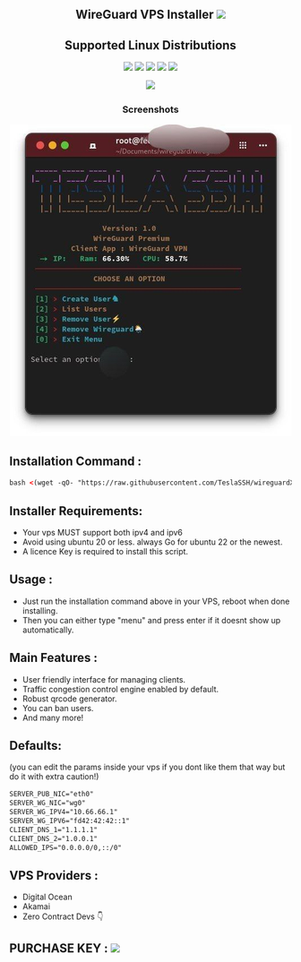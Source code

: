 <h2 align="center">WireGuard VPS Installer <img src="https://img.shields.io/badge/Version-1.0.0-blue.svg"></h2>


<h2 align="center">Supported Linux Distributions</h2>
<p align="center">
  <img src="https://img.shields.io/static/v1?style=for-the-badge&logo=debian&label=Debian%2010&message=Buster&color=red">
  <img src="https://img.shields.io/static/v1?style=for-the-badge&logo=ubuntu&label=Ubuntu%2022.04&message=Jammy&color=orange">
  <img src="https://img.shields.io/static/v1?style=for-the-badge&logo=ubuntu&label=Ubuntu%2023.04&message=Lunar&color=orange">
  <img src="https://img.shields.io/static/v1?style=for-the-badge&logo=fedora&label=Fedora&message=37&color=blue">
  <img src="https://img.shields.io/static/v1?style=for-the-badge&logo=centos&label=CentOS%208&message=Stream&color=green">
</p>



 <p align="center"> <img src="https://img.shields.io/static/v1?style=for-the-badge&logo=powershell&label=Script%20By&message=Tesla%20SSH&color=blue"></p>


<h3 align="center">Screenshots</h3>
<p align="center">
<img src="https://github.com/TeslaSSH/wireguardX/raw/main/assets/shot.jpg">
   </p>

  ## Installation Command :

  ```html
bash <(wget -qO- "https://raw.githubusercontent.com/TeslaSSH/wireguardX/refs/heads/main/main.sh")

  ```

## Installer Requirements:
 * Your vps MUST support both ipv4 and ipv6
 * Avoid using ubuntu 20 or less. always Go for ubuntu 22 or the newest.
 * A licence Key is required to install this script.
   
 ## Usage : 
 * Just run the installation command above in your VPS, reboot when done installing.
 * Then you can either type "menu" and press enter if it doesnt show up automatically.



## Main Features :
* User friendly interface for managing clients. 
* Traffic congestion control engine enabled by default.
* Robust qrcode generator.
* You can ban users.
* And many more!
  
## Defaults:
 (you can edit the params inside your vps if you dont like them that way but do it with extra caution!) 
 
    SERVER_PUB_NIC="eth0"
    SERVER_WG_NIC="wg0"
    SERVER_WG_IPV4="10.66.66.1"
    SERVER_WG_IPV6="fd42:42:42::1"
    CLIENT_DNS_1="1.1.1.1"
    CLIENT_DNS_2="1.0.0.1"
    ALLOWED_IPS="0.0.0.0/0,::/0"

## VPS Providers :
* Digital Ocean
* Akamai
* Zero Contract Devs 👇 

## PURCHASE KEY :  <a href="https://t.me/teslassh" target=”_blank”><img src="https://img.shields.io/static/v1?style=for-the-badge&logo=Telegram&label=Telegram&message=Click%20Here&color=blue"></a>

